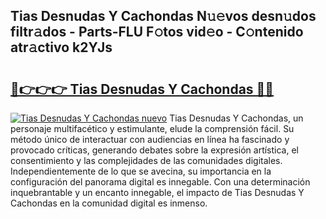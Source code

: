 ## Tias Desnudas Y Cachondas N𝚞𝚎vos desn𝚞dos filtr𝚊dos - Parts-FLU F𝚘tos vid𝚎o - C𝚘ntenido atr𝚊ctivo k2YJs

# <h2><a href="http://mbbqyf8.tromn.icu/?c=Tias+Desnudas+Y+Cachondas">🔗👉👉👉 Tias Desnudas Y Cachondas 🔗🔗</a></h2>

[![Tias Desnudas Y Cachondas nuevo](https://i.imgur.com/pEAQMta.gif)](http://mbbqyf8.tromn.icu/?c=Tias+Desnudas+Y+Cachondas)
Tias Desnudas Y Cachondas, un personaje multifacético y estimulante, elude la comprensión fácil. Su método único de interactuar con audiencias en línea ha fascinado y provocado críticas, generando debates sobre la expresión artística, el consentimiento y las complejidades de las comunidades digitales. Independientemente de lo que se avecina, su importancia en la configuración del panorama digital es innegable. Con una determinación inquebrantable y un encanto innegable, el impacto de Tias Desnudas Y Cachondas en la comunidad digital es inmenso.
